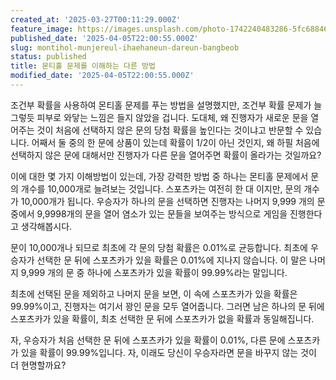 ```yaml
---
created_at: '2025-03-27T00:11:29.000Z'
feature_image: https://images.unsplash.com/photo-1742240483286-5fc6884638a1?crop=entropy&cs=tinysrgb&fit=max&fm=jpg&ixid=M3wxMTc3M3wwfDF8YWxsfDV8fHx8fHx8fDE3NDM2OTkzOTl8&ixlib=rb-4.0.3&q=80&w=2000
published_date: '2025-04-05T22:00:55.000Z'
slug: montihol-munjereul-ihaehaneun-dareun-bangbeob
status: published
title: 몬티홀 문제를 이해하는 다른 방법
modified_date: '2025-04-05T22:00:55.000Z'
---
```


조건부 확률을 사용하여 몬티홀 문제를 푸는 방법을 설명했지만, 조건부 확률 문제가 늘 그렇듯 피부로 와닿는 느낌은 들지 않았을 겁니다. 도대체, 왜 진행자가 새로운 문을 열어주는 것이 처음에 선택하지 않은 문의 당첨 확률을 높인다는 것이냐고 반문할 수 있습니다.  어째서 둘 중의 한 문에 상품이 있는데 확률이 1/2이 아닌 것인지, 왜 하필 처음에 선택하지 않은 문에 대해서만 진행자가 다른 문을 열어주면 확률이 올라가는 것일까요?

이에 대한 몇 가지 이해방법이 있는데, 가장 강력한 방법 중 하나는 몬티홀 문제에서 문의 개수를 10,000개로 늘려보는 것입니다. 스포츠카는 여전히 한 대 이지만, 문의 개수가 10,000개가 됩니다. 우승자가 하나의 문을 선택하면 진행자는 나머지 9,999 개의 문 중에서 9,9998개의 문을 열어 염소가 있는 문들을 보여주는 방식으로 게임을 진행한다고 생각해봅시다.

문이 10,000개나 되므로 최초에 각 문의 당첨 확률은 0.01%로 균등합니다.  최초에 우승자가 선택한 문 뒤에 스포츠카가 있을 확률은 0.01%에 지나지 않습니다. 이 말은 나머지 9,999 개의 문 중 하나에 스포츠카가 있을 확률이 99.99%라는 말입니다. 

최초에 선택된 문을 제외하고 나머지 문을 보면, 이 속에 스포츠카가 있을 확률은 99.99%이고, 진행자는 여기서 꽝인 문을 모두 열어줍니다. 그러면 남은 하나의 문 뒤에 스포츠카가 있을 확률이, 최초 선택한 문 뒤에 스포츠카가 없을 확률과 동일해집니다.

자, 우승자가 처음 선택한 문 뒤에 스포츠카가 있을 확률이 0.01%, 다른 문에 스포츠카가 있을 확률이 99.99%입니다. 자, 이래도 당신이 우승자라면 문을 바꾸지 않는 것이 더 현명할까요?